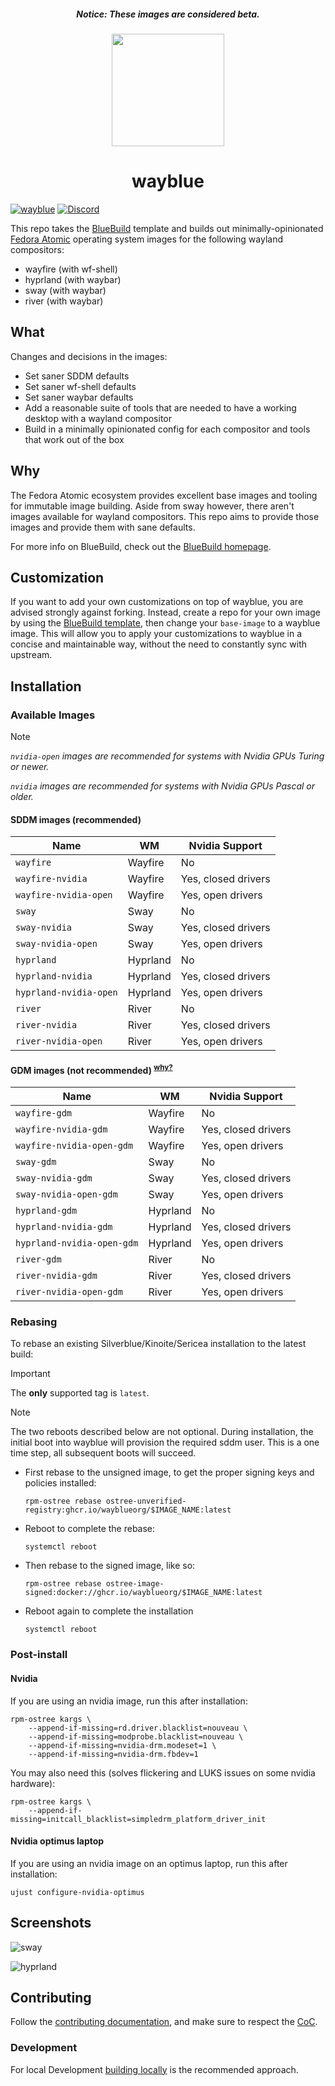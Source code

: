 <h5 align="center">Notice: These images are considered beta.</h5>

<p align="center">
  <a href="https://github.com/wayblueorg/wayblue">
    <img src="https://github.com/wayblueorg/wayblue/assets/129108030/38139f2c-e91e-40dd-88b1-951c1021c51c" href="[https://github.com/wayblueorg/wayblue](https://github.com/wayblueorg/wayblue)" width=180 />
  </a>
</p>

<h1 align="center">wayblue</h1>


[![wayblue](https://github.com/wayblueorg/wayblue/actions/workflows/build.yml/badge.svg)](https://github.com/wayblueorg/wayblue/actions/workflows/build.yml)
[![Discord](https://img.shields.io/discord/1202304549294190602?style=flat&logo=discord&logoColor=white&label=Discord&labelColor=%235F6AE9&color=%2333CB56)
](https://discord.gg/86fM55XfEq)

This repo takes the [BlueBuild](https://blue-build.org/) template and builds out minimally-opinionated [Fedora Atomic](https://fedoraproject.org/atomic-desktops/) operating system images for the following wayland compositors:

- wayfire (with wf-shell)
- hyprland (with waybar)
- sway (with waybar)
- river (with waybar)

## What

Changes and decisions in the images:
- Set saner SDDM defaults
- Set saner wf-shell defaults
- Set saner waybar defaults
- Add a reasonable suite of tools that are needed to have a working desktop with a wayland compositor 
- Build in a minimally opinionated config for each compositor and tools that work out of the box

## Why

The Fedora Atomic ecosystem provides excellent base images and tooling for immutable image building. Aside from sway however, there aren't images available for wayland compositors. This repo aims to provide those images and provide them with sane defaults.

For more info on BlueBuild, check out the [BlueBuild homepage](https://blue-build.org/).


## Customization

If you want to add your own customizations on top of wayblue, you are advised strongly against forking. Instead, create a repo for your own image by using the [BlueBuild template](https://github.com/blue-build/template), then change your `base-image` to a wayblue image. This will allow you to apply your customizations to wayblue in a concise and maintainable way, without the need to constantly sync with upstream. 


## Installation

### Available Images
> [!NOTE] 
> *`nvidia-open` images are recommended for systems with Nvidia GPUs Turing or newer.*
> 
> *`nvidia` images are recommended for systems with Nvidia GPUs Pascal or older.*

#### SDDM images (recommended)

| Name                     | WM       | Nvidia Support           |
|--------------------------|----------|--------------------------|
| `wayfire`                | Wayfire  | No                       |
| `wayfire-nvidia`        | Wayfire  | Yes, closed drivers      |
| `wayfire-nvidia-open`   | Wayfire  | Yes, open drivers        |
| `sway`                   | Sway     | No                       |
| `sway-nvidia`           | Sway     | Yes, closed drivers      |
| `sway-nvidia-open`      | Sway     | Yes, open drivers        |
| `hyprland`              | Hyprland | No                       |
| `hyprland-nvidia`       | Hyprland | Yes, closed drivers      |
| `hyprland-nvidia-open`  | Hyprland | Yes, open drivers        |
| `river`                  | River    | No                       |
| `river-nvidia`          | River    | Yes, closed drivers      |
| `river-nvidia-open`     | River    | Yes, open drivers        |


#### GDM images (not recommended) <sup>[why?](https://github.com/wayblueorg/wayblue/blob/live/FAQ.md#why-do-the-gdm-images-have-gnome-shell-in-them)</sup>
| Name                           | WM       | Nvidia Support           |
|--------------------------------|----------|--------------------------|
| `wayfire-gdm`                 | Wayfire  | No                       |
| `wayfire-nvidia-gdm`          | Wayfire  | Yes, closed drivers      |
| `wayfire-nvidia-open-gdm`     | Wayfire  | Yes, open drivers        |
| `sway-gdm`                    | Sway     | No                       |
| `sway-nvidia-gdm`             | Sway     | Yes, closed drivers      |
| `sway-nvidia-open-gdm`        | Sway     | Yes, open drivers        |
| `hyprland-gdm`                | Hyprland | No                       |
| `hyprland-nvidia-gdm`         | Hyprland | Yes, closed drivers      |
| `hyprland-nvidia-open-gdm`    | Hyprland | Yes, open drivers        |
| `river-gdm`                   | River    | No                       |
| `river-nvidia-gdm`            | River    | Yes, closed drivers      |
| `river-nvidia-open-gdm`       | River    | Yes, open drivers        |

### Rebasing

To rebase an existing Silverblue/Kinoite/Sericea installation to the latest build: 
> [!IMPORTANT] 
> The **only** supported tag is `latest`.

> [!NOTE] 
> The two reboots described below are not optional. During installation, the initial boot into wayblue will provision the required sddm user. This is a one time step, all subsequent boots will succeed.

- First rebase to the unsigned image, to get the proper signing keys and policies installed:
  ```
  rpm-ostree rebase ostree-unverified-registry:ghcr.io/wayblueorg/$IMAGE_NAME:latest
  ```
- Reboot to complete the rebase:
  ```
  systemctl reboot
  ```
- Then rebase to the signed image, like so:
  ```
  rpm-ostree rebase ostree-image-signed:docker://ghcr.io/wayblueorg/$IMAGE_NAME:latest
  ```
- Reboot again to complete the installation
  ```
  systemctl reboot
  ```
  
### Post-install

#### Nvidia
If you are using an nvidia image, run this after installation:

```
rpm-ostree kargs \
    --append-if-missing=rd.driver.blacklist=nouveau \
    --append-if-missing=modprobe.blacklist=nouveau \
    --append-if-missing=nvidia-drm.modeset=1 \
    --append-if-missing=nvidia-drm.fbdev=1
```

You may also need this (solves flickering and LUKS issues on some nvidia hardware):
```
rpm-ostree kargs \
    --append-if-missing=initcall_blacklist=simpledrm_platform_driver_init
```

#### Nvidia optimus laptop
If you are using an nvidia image on an optimus laptop, run this after installation:

```
ujust configure-nvidia-optimus
```

## Screenshots
![sway](https://github.com/wayblueorg/wayblue/assets/129108030/9dc4d4a2-843a-4598-9717-2be88e23498b)


![hyprland](https://github.com/wayblueorg/wayblue/assets/129108030/dc1422fd-efd5-4ec1-8a2d-e1a3887fe8b8)

## Contributing

Follow the [contributing documentation](CONTRIBUTING.md#contributing), and make sure to respect the [CoC](CODE_OF_CONDUCT.md).

### Development

For local Development [building locally](CONTRIBUTING.md#building-locally) is the recommended approach.
